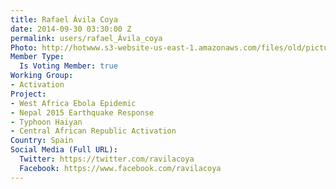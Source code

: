 ```yaml
---
title: Rafael Ávila Coya
date: 2014-09-30 03:30:00 Z
permalink: users/rafael_Ávila_coya
Photo: http://hotwww.s3-website-us-east-1.amazonaws.com/files/old/pictures/picture-231-1432071490.jpg
Member Type:
  Is Voting Member: true
Working Group:
- Activation
Project:
- West Africa Ebola Epidemic
- Nepal 2015 Earthquake Response
- Typhoon Haiyan
- Central African Republic Activation
Country: Spain
Social Media (Full URL):
  Twitter: https://twitter.com/ravilacoya
  Facebook: https://www.facebook.com/ravilacoya
---
```


